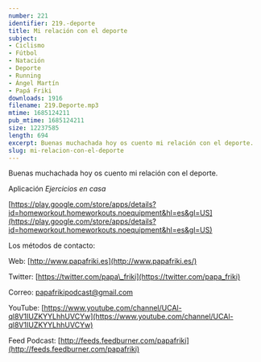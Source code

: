 ```yaml
---
number: 221
identifier: 219.-deporte
title: Mi relación con el deporte
subject:
- Ciclismo
- Fútbol
- Natación
- Deporte
- Running
- Ángel Martín
- Papá Friki
downloads: 1916
filename: 219.Deporte.mp3
mtime: 1685124211
pub_mtime: 1685124211
size: 12237585
length: 694
excerpt: Buenas muchachada hoy os cuento mi relación con el deporte.
slug: mi-relacion-con-el-deporte
---
```

Buenas muchachada hoy os cuento mi relación con el deporte.

Aplicación *Ejercicios en casa*

[https://play.google.com/store/apps/details?id=homeworkout.homeworkouts.noequipment&hl=es&gl=US](https://play.google.com/store/apps/details?id=homeworkout.homeworkouts.noequipment&hl=es&gl=US)

[
](https://play.google.com/store/apps/details?id=homeworkout.homeworkouts.noequipment&hl=es&gl=US)

Los métodos de contacto:

Web: [http://www.papafriki.es](http://www.papafriki.es/)

Twitter: [https://twitter.com/papa\_friki](https://twitter.com/papa_friki)

Correo: [papafrikipodcast@gmail.com](https://archive.org/details/papafrikipodast@gmail.com)

YouTube: [https://www.youtube.com/channel/UCAl-ql8V1IUZKYYLhhUVCYw](https://www.youtube.com/channel/UCAl-ql8V1IUZKYYLhhUVCYw)

Feed Podcast: [http://feeds.feedburner.com/papafriki](http://feeds.feedburner.com/papafriki)